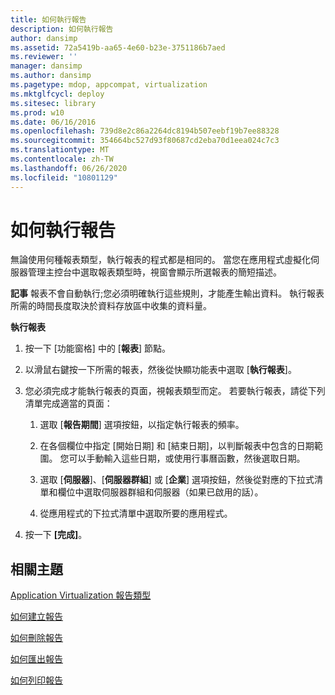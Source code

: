 ```yaml
---
title: 如何執行報告
description: 如何執行報告
author: dansimp
ms.assetid: 72a5419b-aa65-4e60-b23e-3751186b7aed
ms.reviewer: ''
manager: dansimp
ms.author: dansimp
ms.pagetype: mdop, appcompat, virtualization
ms.mktglfcycl: deploy
ms.sitesec: library
ms.prod: w10
ms.date: 06/16/2016
ms.openlocfilehash: 739d8e2c86a2264dc8194b507eebf19b7ee88328
ms.sourcegitcommit: 354664bc527d93f80687cd2eba70d1eea024c7c3
ms.translationtype: MT
ms.contentlocale: zh-TW
ms.lasthandoff: 06/26/2020
ms.locfileid: "10801129"
---
```

# 如何執行報告


無論使用何種報表類型，執行報表的程式都是相同的。 當您在應用程式虛擬化伺服器管理主控台中選取報表類型時，視窗會顯示所選報表的簡短描述。

**記事** 報表不會自動執行;您必須明確執行這些規則，才能產生輸出資料。 執行報表所需的時間長度取決於資料存放區中收集的資料量。

 

**執行報表**

1.  按一下 [功能窗格] 中的 [**報表**] 節點。

2.  以滑鼠右鍵按一下所需的報表，然後從快顯功能表中選取 [**執行報表**]。

3.  您必須完成才能執行報表的頁面，視報表類型而定。 若要執行報表，請從下列清單完成適當的頁面：

    1.  選取 [**報告期間**] 選項按鈕，以指定執行報表的頻率。

    2.  在各個欄位中指定 [開始日期] 和 [結束日期]，以判斷報表中包含的日期範圍。 您可以手動輸入這些日期，或使用行事曆函數，然後選取日期。

    3.  選取 [**伺服器**]、[**伺服器群組**] 或 [**企業**] 選項按鈕，然後從對應的下拉式清單和欄位中選取伺服器群組和伺服器（如果已啟用的話）。

    4.  從應用程式的下拉式清單中選取所要的應用程式。

4.  按一下 **\[完成\]**。

## 相關主題


[Application Virtualization 報告類型](application-virtualization-report-types.md)

[如何建立報告](how-to-create-a-reportserver.md)

[如何刪除報告](how-to-delete-a-reportserver.md)

[如何匯出報告](how-to-export-a-reportserver.md)

[如何列印報告](how-to-print-a-reportserver.md)

 

 






